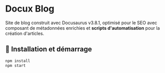 # Docux Blog

Site de blog construit avec Docusaurus v3.8.1, optimisé pour le SEO avec composant de métadonnées enrichies et **scripts d'automatisation** pour la création d'articles.

## 🚀 Installation et démarrage

```bash
npm install
npm start
```
